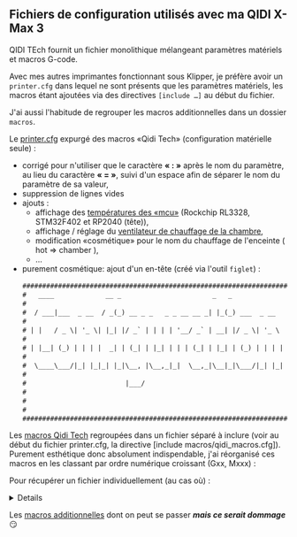 ## Fichiers de configuration utilisés avec ma QIDI X-Max 3

QIDI TEch fournit un fichier monolithique mélangeant paramètres matériels et macros G-code.

Avec mes autres imprimantes fonctionnant sous Klipper, je préfère avoir un `printer.cfg` dans lequel ne sont présents que les paramètres matériels, les macros étant ajoutées via des directives `[include …]` au début du fichier.

J'ai aussi l'habitude de regrouper les macros additionnelles dans un dossier `macros`.

Le [printer.cfg](https://github.com/fran6p/Qidi_X-Max3/blob/main/Klipper/MyConfiguration/printer.cfg) expurgé des macros «Qidi Tech» (configuration matérielle seule) :
- corrigé pour n'utiliser que le caractère **« : »** après le nom du paramètre, au lieu du caractère **« = »**, suivi d'un espace afin de séparer le nom du paramètre de sa valeur,
- suppression de lignes vides
- ajouts :
    - affichage des [températures des «mcu»](../Upgrades/afficher-temperatures-mcu-rk3328.md) (Rockchip RL3328, STM32F402 et RP2040 (tête)),
    - affichage / réglage du [ventilateur de chauffage de la chambre](../Klipper/chamber-fan.md),
    - modification «cosmétique» pour le nom du chauffage de l'enceinte ( hot => chamber ),
    - …
- purement cosmétique: ajout d'un en-tête (créé via l'outil `figlet`) :
    ```
    ####################################################################
    #   ____             __ _                       _   _              #
    #  / ___|___  _ __  / _(_) __ _ _   _ _ __ __ _| |_(_) ___  _ __   #
    # | |   / _ \| '_ \| |_| |/ _` | | | | '__/ _` | __| |/ _ \| '_ \  #
    # | |__| (_) | | | |  _| | (_| | |_| | | | (_| | |_| | (_) | | | | #
    #  \____\___/|_| |_|_| |_|\__, |\__,_|_|  \__,_|\__|_|\___/|_| |_| #
    #                         |___/                                    #
    #                                                                  #
    ####################################################################
    ```
  
Les [macros Qidi Tech](https://github.com/fran6p/Qidi_X-Max3/blob/main/Klipper/MyConfiguration/macros/qidi_macros.cfg) regroupées dans un fichier séparé à inclure (voir au début du fichier printer.cfg, la directive [include macros/qidi_macros.cfg]). Purement esthétique donc absolument indispendable, j'ai réorganisé ces macros en les classant par ordre numérique croissant (Gxx, Mxxx) :

Pour récupérer un fichier individuellement (au cas où) :
 
<details>

---
Cliquer le bouton [RAW] pour ouvrir le fichier «plein texte», puis clic droit pour enregistrer le fichier ou sélectionner une partie (la totalité) du contenu, CTRL+C pour le copier / coller à un autre endroit.

![RAW](../Images/gh-raw.jpg)

---

![Save as](../Images/gh-raw-save-as.jpg)

---

#### IMPORTANT

Les fichiers, dossiers doivent tous appartenir à l'utilisateur `mks`

```
cd ~/klipper_config
sudo chown -R mks:mks *
```

Si des scripts shell sont utilisés, idem que ci-dessus et les rendre exécutables

```
cd ~/klipper_config/scripts
sudo chown mks:mks *
chmod +x *
```

</details>

Les [macros additionnelles](./macros-additionnelles.md) dont on peut se passer ***mais ce serait dommage*** :smirk:

